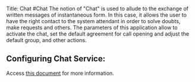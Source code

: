 Title: Chat
#Chat
The notion of "Chat" is used to allude to the exchange of written messages of instantaneous form. In this case, it allows the user to have the right contact to the system attendant in order to solve doubts, make requests and others. The parameters of this application allow to activate the chat, set the default agreement for call opening and adjust the default group, and other actions.

## Configuring Chat Service:

Access [this document][1] for more information. 

[1]:/en-us/citsmart-esp-8/platform-administration/parameters-list/configure-parametrization-chat.html